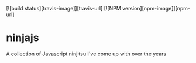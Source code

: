 [![build status][travis-image]][travis-url]
[![NPM version][npm-image]][npm-url]

ninjajs
=======

A collection of Javascript ninjitsu I've come up with over the years
